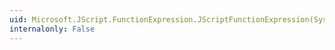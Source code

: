 ```yaml
---
uid: Microsoft.JScript.FunctionExpression.JScriptFunctionExpression(System.RuntimeTypeHandle,System.String,System.String,System.String[],Microsoft.JScript.JSLocalField[],System.Boolean,System.Boolean,System.String,Microsoft.JScript.Vsa.VsaEngine)
internalonly: False
---
```

